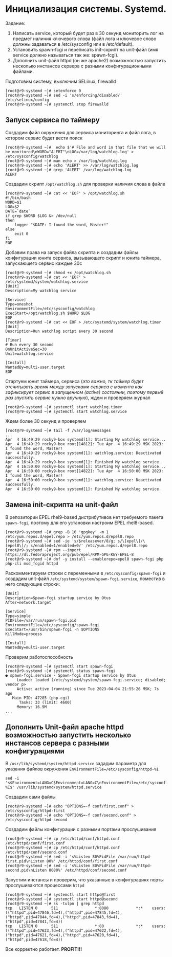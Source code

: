 # Инициализация системы. Systemd.
Задание:
1) Написать service, который будет раз в 30 секунд мониторить лог на предмет наличия ключевого слова (файл лога и ключевое слово должны задаваться в /etc/sysconfig или в /etc/default).
2) Установить spawn-fcgi и переписать init-скрипт на unit-файл (имя service должно называться так же: spawn-fcgi).
3) Дополнить unit-файл httpd (он же apache2) возможностью запустить несколько инстансов сервера с разными конфигурационными файлами.

Подготовим систему, выключим SELinux, firewalld
```
[root@r9-systemd ~]# setenforce 0
[root@r9-systemd ~]# sed -i 's/enforcing/disabled/' /etc/selinux/config
[root@r9-systemd ~]# systemctl stop firewalld
```
## Запуск сервиса по таймеру
Создадим файл окружения для сервиса мониторинга и файл лога, в котором сервис будет вести поиск
```
[root@r9-systemd ~]#  echo $'# File and word in that file that we will be monitored\nWORD="ALERT"\nLOG=/var/log/watchlog.log' > /etc/sysconfig/watchlog
[root@r9-systemd ~]# man echo > /var/log/watchlog.log
[root@r9-systemd ~]# echo 'ALERT' >> /var/log/watchlog.log
[root@r9-systemd ~]# grep 'ALERT' /var/log/watchlog.log
ALERT
```
Создадим скрипт `/opt/watchlog.sh` для проверки наличия слова в файле
```
[root@r9-systemd ~]# cat << 'EOF' > /opt/watchlog.sh
#!/bin/bash
WORD=$1
LOG=$2
DATE=`date`
if grep $WORD $LOG &> /dev/null
then
    logger "$DATE: I found the word, Master!"
else
    exit 0
fi
EOF
```
Добавим права на запуск файла скрипта и создадим файлы конфигурации юнита сервиса, вызывающего скрипт и  юнита таймера, запускающего сервис каждые 30с
```
[root@r9-systemd ~]# chmod +x /opt/watchlog.sh
[root@r9-systemd ~]# cat << 'EOF' > /etc/systemd/system/watchlog.service
[Unit]
Description=My watchlog service

[Service]
Type=oneshot
EnvironmentFile=/etc/sysconfig/watchlog
ExecStart=/opt/watchlog.sh $WORD $LOG
EOF
[root@r9-systemd ~]# cat << EOF > /etc/systemd/system/watchlog.timer
[Unit]
Description=Run watchlog script every 30 second

[Timer]
# Run every 30 second
OnUnitActiveSec=30
Unit=watchlog.service

[Install]
WantedBy=multi-user.target
EOF
```
Стартуем юнит таймера, сервиса (*это важно, тк таймер будет отсчитывать время между запусками сервиса с момента как зафиксирует сервис в запущенном (active) состоянии, поэтому первый раз зпустить сервис нужно вручную*), ждем и проверяем журнал
```
[root@r9-systemd ~]# systemctl start watchlog.timer
[root@r9-systemd ~]# systemctl start watchlog.service
```
Ждем более 30 секунд и проверяем
```
[root@r9-systemd ~]# tail -f /var/log/messages
...
Apr  4 16:49:29 rocky9-box systemd[1]: Starting My watchlog service...
Apr  4 16:49:29 rocky9-box root[14812]: Tue Apr  4 16:49:29 MSK 2023: I found the word, Master!
Apr  4 16:49:29 rocky9-box systemd[1]: watchlog.service: Deactivated successfully.
Apr  4 16:49:29 rocky9-box systemd[1]: Finished My watchlog service.
Apr  4 16:50:00 rocky9-box systemd[1]: Starting My watchlog service...
Apr  4 16:50:00 rocky9-box root[14822]: Tue Apr  4 16:50:00 MSK 2023: I found the word, Master!
Apr  4 16:50:00 rocky9-box systemd[1]: watchlog.service: Deactivated successfully.
Apr  4 16:50:00 rocky9-box systemd[1]: Finished My watchlog service.
```
## Замена init-скрипта на unit-файл
В репозитории EPEL rhel9-based дистрибутивов нет требуемого пакета `spawn-fcgi`, поэтому для его установки настроим EPEL rhel8-based.
```
[root@r9-systemd ~]# grep -B 10 'gpgkey' -m 1 /etc/yum.repos.d/epel.repo > /etc/yum.repos.d/epel8.repo
[root@r9-systemd ~]# sed -ie 's/$releasever/8/g; s/\[epel\]/\[epel8\]/; s/enabled=1/enabled=0/' /etc/yum.repos.d/epel8.repo
[root@r9-systemd ~]# rpm --import https://dl.fedoraproject.org/pub/epel/RPM-GPG-KEY-EPEL-8
[root@r9-systemd ~]# dnf -y install --enablerepo=epel8 spawn-fcgi php php-cli mod_fcgid httpd
```
Раскомментируем строки с переменными в `/etc/sysconfig/spawn-fcgi` и создадим unit-файл `/etc/systemd/system/spawn-fcgi.service`, помеcтив в него следующие строки:
```
[Unit]
Description=Spawn-fcgi startup service by Otus
After=network.target

[Service]
Type=simple
PIDFile=/var/run/spawn-fcgi.pid
EnvironmentFile=/etc/sysconfig/spawn-fcgi
ExecStart=/usr/bin/spawn-fcgi -n $OPTIONS
KillMode=process

[Install]
WantedBy=multi-user.target
```
Проверим работоспособность
```
[root@r9-systemd ~]# systemctl start spawn-fcgi
[root@r9-systemd ~]# systemctl status spawn-fcgi
● spawn-fcgi.service - Spawn-fcgi startup service by Otus
     Loaded: loaded (/etc/systemd/system/spawn-fcgi.service; disabled; vendor p>
     Active: active (running) since Tue 2023-04-04 21:55:26 MSK; 7s ago
   Main PID: 47285 (php-cgi)
      Tasks: 33 (limit: 4600)
     Memory: 16.9M
...
```
## Дополнить Unit-файл apache httpd возможностью запустить несколько инстансов сервера с разными конфигурациями
В `/usr/lib/systemd/system/httpd.service` зададим параметр для указания файлов окружения `EnvironmentFile=/etc/sysconfig/httpd-%I` 
```
sed -i 's$Environment=LANG=C$Environment=LANG=C\nEnvironmentFile=/etc/sysconfig/httpd-%I$' /usr/lib/systemd/system/httpd.service
```
Создадим сами файлы
```
[root@r9-systemd ~]# echo "OPTIONS=-f conf/first.conf" > /etc/sysconfig/httpd-first
[root@r9-systemd ~]# echo "OPTIONS=-f conf/second.conf" > /etc/sysconfig/httpd-second
```
Создадим файлы конфигурации с разными портами прослушивания
```
[root@r9-systemd ~]# cp /etc/httpd/conf/httpd.conf /etc/httpd/conf/first.conf
[root@r9-systemd ~]# cp /etc/httpd/conf/httpd.conf /etc/httpd/conf/second.conf
[root@r9-systemd ~]# sed -i 's%Listen 80%PidFile /var/run/httpd-first.pid\nListen 80%' /etc/httpd/conf/first.conf
[root@r9-systemd ~]# sed -i 's%Listen 80%PidFile /var/run/httpd-second.pid\nListen 8080%' /etc/httpd/conf/second.conf
```
Запустим инстансы и проверим, что указанные в конфигурациях порты прослушиваются процессами `httpd`
```
[root@r9-systemd ~]# systemctl start httpd@first
[root@r9-systemd ~]# systemctl start httpd@second
[root@r9-systemd ~]# ss -tulpn | grep httpd
tcp   LISTEN 0      511                *:8080            *:*    users:(("httpd",pid=47846,fd=4),("httpd",pid=47845,fd=4),("httpd",pid=47844,fd=4),("httpd",pid=47843,fd=4),("httpd",pid=47841,fd=4))
tcp   LISTEN 0      511                *:80              *:*    users:(("httpd",pid=47623,fd=4),("httpd",pid=47622,fd=4),("httpd",pid=47621,fd=4),("httpd",pid=47620,fd=4),("httpd",pid=47618,fd=4))
```
Все корректно работает.
**PROFIT!!!**
